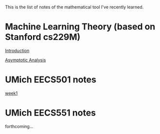 This is the list of notes of the mathematical tool I've recently learned.

# Machine Learning Theory (based on Stanford cs229M)

[Introduction](https://zitao-shuai.github.io/notes/lecture_1)

[Asymptotic Analysis](https://zitao-shuai.github.io/notes/lecture_2)

# UMich EECS501 notes

[week1](https://zitao-shuai.github.io/notes/EECS501week1)

# UMich EECS551 notes

forthcoming...
